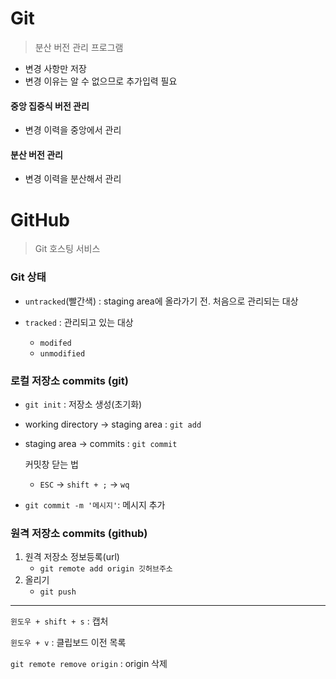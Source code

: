 # Git

> 분산 버전 관리 프로그램

- 변경 사항만 저장
- 변경 이유는 알 수 없으므로 추가입력 필요



#### 중앙 집중식 버전 관리

- 변경 이력을 중앙에서 관리



#### 분산 버전 관리

- 변경 이력을 분산해서 관리





# GitHub

> Git 호스팅 서비스



### Git 상태

- `untracked`(빨간색) : staging area에 올라가기 전. 처음으로 관리되는 대상

- `tracked` : 관리되고 있는 대상
  - `modifed`
  - `unmodified`



### 로컬 저장소 commits (git)

- `git init` : 저장소 생성(초기화)

- working directory -> staging area : `git add`

- staging area -> commits : `git commit`

  

  커밋창 닫는 법

  - `ESC` ->  `shift + ;` -> `wq` 

    


- `git commit -m '메시지'`: 메시지 추가



### 원격 저장소 commits (github)

1. 원격 저장소 정보등록(url)
   - `git remote add origin 깃허브주소`
2. 올리기
   - `git push`

---



`윈도우 + shift + s` : 캡처

`윈도우 + v` : 클립보드 이전 목록

`git remote remove origin` : origin 삭제

